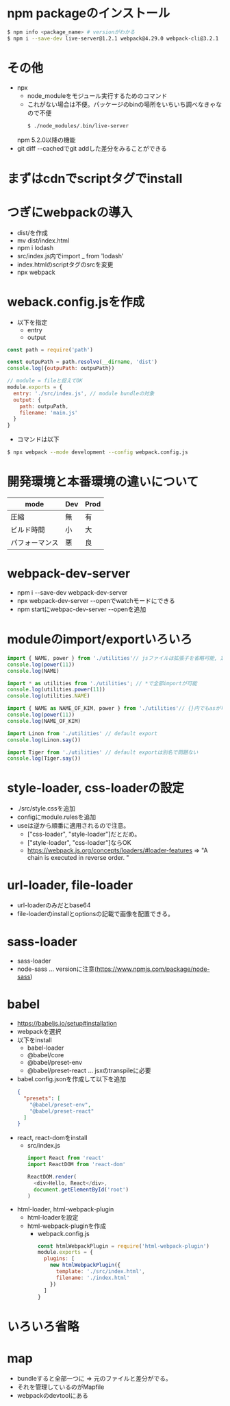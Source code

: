 # npm packageのインストール

```bash
$ npm info <package_name> # versionがわかる
$ npm i --save-dev live-server@1.2.1 webpack@4.29.0 webpack-cli@3.2.1
```

# その他
- npx
  - node_moduleをモジュール実行するためのコマンド
  - これがない場合は不便。パッケージのbinの場所をいちいち調べなきゃなので不便
    ```bash
    $ ./node_modules/.bin/live-server
    ```
  npm 5.2.0以降の機能
- git diff --cachedでgit addした差分をみることができる

# まずはcdnでscriptタグでinstall

# つぎにwebpackの導入
- dist/を作成
- mv dist/index.html
- npm i lodash
- src/index.js内でimport _ from 'lodash'
- index.htmlのscriptタグのsrcを変更
- npx webpack

# weback.config.jsを作成
- 以下を指定
  - entry
  - output
```js
const path = require('path')

const outpuPath = path.resolve(__dirname, 'dist')
console.log({outpuPath: outpuPath})

// module = fileと捉えてOK
module.exports = {
  entry: './src/index.js', // module bundleの対象
  output: {
    path: outpuPath,
    filename: 'main.js'
  }
}
```
- コマンドは以下
```bash
$ npx webpack --mode development --config webpack.config.js
```

# 開発環境と本番環境の違いについて
|  mode         |  Dev  | Prod |
| ----          | ---- | --- |
|  圧縮          |  無  |  有  |
|  ビルド時間     |  小  |  大  |
|  パフォーマンス  | 悪   |  良  |

# webpack-dev-server
- npm i --save-dev webpack-dev-server
- npx webpack-dev-server --openでwatchモードにできる
- npm startにwebpac-dev-server --openを追加

# moduleのimport/exportいろいろ
```js
import { NAME, power } from './utilities'// jsファイルは拡張子を省略可能, 定数も可能
console.log(power(11))
console.log(NAME)

import * as utilities from './utilities'; // *で全部importが可能
console.log(utilities.power(11))
console.log(utilities.NAME)

import { NAME as NAME_OF_KIM, power } from './utilities'// {}内でもasが可能 => 名前衝突の回避
console.log(power(11))
console.log(NAME_OF_KIM)

import Linon from './utilities' // default export
console.log(Linon.say())

import Tiger from './utilities' // default exportは別名で問題ない
console.log(Tiger.say())
```

# style-loader, css-loaderの設定
- ./src/style.cssを追加
- configにmodule.rulesを追加
- useは逆から順番に適用されるので注意。
  - ["css-loader", "style-loader"]だとだめ。
  - ["style-loader", "css-loader"]ならOK
  - https://webpack.js.org/concepts/loaders/#loader-features => "A chain is executed in reverse order. "

# url-loader, file-loader
- url-loaderのみだとbase64
- file-loaderのinstallとoptionsの記載で画像を配置できる。

# sass-loader
- sass-loader
- node-sass ... versionに注意(https://www.npmjs.com/package/node-sass)

# babel
- https://babeljs.io/setup#installation
- webpackを選択
- 以下をinstall
  - babel-loader
  - @babel/core
  - @babel/preset-env
  - @babel/preset-react ... jsxのtranspileに必要
- babel.config.jsonを作成して以下を追加
  ```json
  {
    "presets": [
      "@babel/preset-env",
      "@babel/preset-react"
    ]
  }
  ```
- react, react-domをinstall
  - src/index.js
    ```js
    import React from 'react'
    import ReactDOM from 'react-dom'

    ReactDOM.render(
      <div>Hello, React</div>,
      document.getElementById('root')
    )
    ```
- html-loader, html-webpack-plugin
  - html-loaderを設定
  - html-webpack-pluginを作成
    - webpack.config.js
      ```js
      const htmlWebpackPlugin = require('html-webpack-plugin')
      module.exports = {
        plugins: [
          new htmlWebpackPlugin({
            template: './src/index.html',
            filename: './index.html'
          })
        ]
      }
      ```


# いろいろ省略


# map
- bundleすると全部一つに => 元のファイルと差分がでる。
- それを管理しているのがMapfile
- webpackのdevtoolにある
